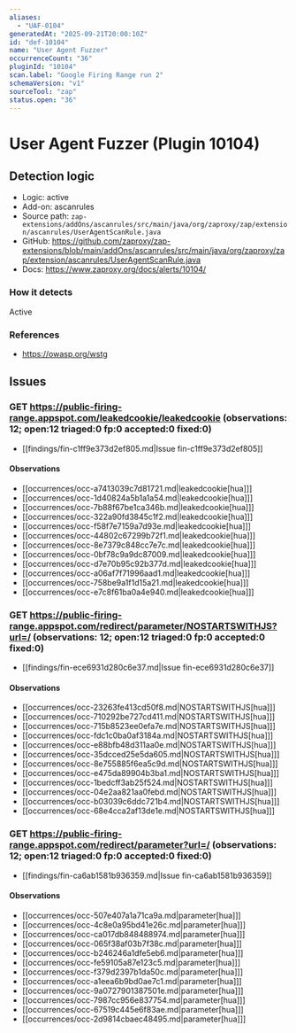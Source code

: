 ```yaml
---
aliases:
  - "UAF-0104"
generatedAt: "2025-09-21T20:00:10Z"
id: "def-10104"
name: "User Agent Fuzzer"
occurrenceCount: "36"
pluginId: "10104"
scan.label: "Google Firing Range run 2"
schemaVersion: "v1"
sourceTool: "zap"
status.open: "36"
---
```


# User Agent Fuzzer (Plugin 10104)

## Detection logic

- Logic: active
- Add-on: ascanrules
- Source path: `zap-extensions/addOns/ascanrules/src/main/java/org/zaproxy/zap/extension/ascanrules/UserAgentScanRule.java`
- GitHub: https://github.com/zaproxy/zap-extensions/blob/main/addOns/ascanrules/src/main/java/org/zaproxy/zap/extension/ascanrules/UserAgentScanRule.java
- Docs: https://www.zaproxy.org/docs/alerts/10104/

### How it detects

Active

### References
- https://owasp.org/wstg

## Issues

### GET https://public-firing-range.appspot.com/leakedcookie/leakedcookie  (observations: 12; open:12 triaged:0 fp:0 accepted:0 fixed:0)

- [[findings/fin-c1ff9e373d2ef805.md|Issue fin-c1ff9e373d2ef805]]
#### Observations
- [[occurrences/occ-a7413039c7d81721.md|leakedcookie[hua]]]
- [[occurrences/occ-1d40824a5b1a1a54.md|leakedcookie[hua]]]
- [[occurrences/occ-7b88f67be1ca346b.md|leakedcookie[hua]]]
- [[occurrences/occ-322a90fd3845c1f2.md|leakedcookie[hua]]]
- [[occurrences/occ-f58f7e7159a7d93e.md|leakedcookie[hua]]]
- [[occurrences/occ-44802c67299b72f1.md|leakedcookie[hua]]]
- [[occurrences/occ-8e7379c848cc7e7c.md|leakedcookie[hua]]]
- [[occurrences/occ-0bf78c9a9dc87009.md|leakedcookie[hua]]]
- [[occurrences/occ-d7e70b95c92b377d.md|leakedcookie[hua]]]
- [[occurrences/occ-a06af7f71996aad1.md|leakedcookie[hua]]]
- [[occurrences/occ-758be9a1f1d15a21.md|leakedcookie[hua]]]
- [[occurrences/occ-e7c8f61ba0a4e940.md|leakedcookie[hua]]]

### GET https://public-firing-range.appspot.com/redirect/parameter/NOSTARTSWITHJS?url=/  (observations: 12; open:12 triaged:0 fp:0 accepted:0 fixed:0)

- [[findings/fin-ece6931d280c6e37.md|Issue fin-ece6931d280c6e37]]
#### Observations
- [[occurrences/occ-23263fe413cd50f8.md|NOSTARTSWITHJS[hua]]]
- [[occurrences/occ-710292be727cd411.md|NOSTARTSWITHJS[hua]]]
- [[occurrences/occ-715b8523ee0efa7e.md|NOSTARTSWITHJS[hua]]]
- [[occurrences/occ-fdc1c0ba0af3184a.md|NOSTARTSWITHJS[hua]]]
- [[occurrences/occ-e88bfb48d311aa0e.md|NOSTARTSWITHJS[hua]]]
- [[occurrences/occ-35dcced25e5da605.md|NOSTARTSWITHJS[hua]]]
- [[occurrences/occ-8e755885f6ea5c9d.md|NOSTARTSWITHJS[hua]]]
- [[occurrences/occ-e475da89904b3ba1.md|NOSTARTSWITHJS[hua]]]
- [[occurrences/occ-1bedcff3ab25f524.md|NOSTARTSWITHJS[hua]]]
- [[occurrences/occ-04e2aa821aa0febd.md|NOSTARTSWITHJS[hua]]]
- [[occurrences/occ-b03039c6ddc721b4.md|NOSTARTSWITHJS[hua]]]
- [[occurrences/occ-68e4cca2af13de1e.md|NOSTARTSWITHJS[hua]]]

### GET https://public-firing-range.appspot.com/redirect/parameter?url=/  (observations: 12; open:12 triaged:0 fp:0 accepted:0 fixed:0)

- [[findings/fin-ca6ab1581b936359.md|Issue fin-ca6ab1581b936359]]
#### Observations
- [[occurrences/occ-507e407a1a71ca9a.md|parameter[hua]]]
- [[occurrences/occ-4c8e0a95bd41e26c.md|parameter[hua]]]
- [[occurrences/occ-ca017db848488974.md|parameter[hua]]]
- [[occurrences/occ-065f38af03b7f38c.md|parameter[hua]]]
- [[occurrences/occ-b246246a1dfe5eb6.md|parameter[hua]]]
- [[occurrences/occ-fe59105a87e123c5.md|parameter[hua]]]
- [[occurrences/occ-f379d2397b1da50c.md|parameter[hua]]]
- [[occurrences/occ-a1eea6b9bd0ae7c1.md|parameter[hua]]]
- [[occurrences/occ-9a0727901387501e.md|parameter[hua]]]
- [[occurrences/occ-7987cc956e837754.md|parameter[hua]]]
- [[occurrences/occ-67519c445e6f83ae.md|parameter[hua]]]
- [[occurrences/occ-2d9814cbaec48495.md|parameter[hua]]]


